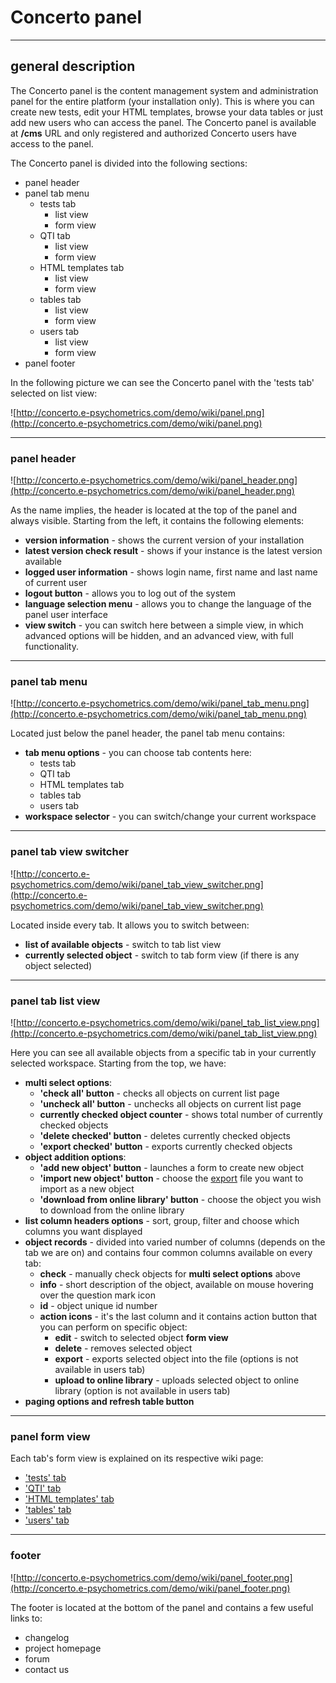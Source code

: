 # Concerto panel #


---


## general description ##

The Concerto panel is the content management system and administration panel for the entire platform (your installation only). This is where you can create new tests, edit your HTML templates, browse your data tables or just add new users who can access the panel. The Concerto panel is available at **<your installation URL>/cms** URL and only registered and authorized Concerto users have access to the panel.


The Concerto panel is divided into the following sections:

  * panel header
  * panel tab menu
    * tests tab
      * list view
      * form view
    * QTI tab
      * list view
      * form view
    * HTML templates tab
      * list view
      * form view
    * tables tab
      * list view
      * form view
    * users tab
      * list view
      * form view
  * panel footer

In the following picture we can see the Concerto panel with the 'tests tab' selected on list view:

![http://concerto.e-psychometrics.com/demo/wiki/panel.png](http://concerto.e-psychometrics.com/demo/wiki/panel.png)


---


### panel header ###

![http://concerto.e-psychometrics.com/demo/wiki/panel_header.png](http://concerto.e-psychometrics.com/demo/wiki/panel_header.png)

As the name implies, the header is located at the top of the panel and always visible. Starting from the left, it contains the following elements:

  * **version information** - shows the current version of your installation
  * **latest version check result** - shows if your instance is the latest version available
  * **logged user information** - shows login name, first name and last name of current user
  * **logout button** - allows you to log out of the system
  * **language selection menu** - allows you to change the language of the panel user interface
  * **view switch** - you can switch here between a simple view, in which advanced options will be hidden, and an advanced view, with full functionality.


---


### panel tab menu ###

![http://concerto.e-psychometrics.com/demo/wiki/panel_tab_menu.png](http://concerto.e-psychometrics.com/demo/wiki/panel_tab_menu.png)

Located just below the panel header, the panel tab menu contains:

  * **tab menu options** - you can choose tab contents here:
    * tests tab
    * QTI tab
    * HTML templates tab
    * tables tab
    * users tab
  * **workspace selector** - you can switch/change your current workspace


---


### panel tab view switcher ###

![http://concerto.e-psychometrics.com/demo/wiki/panel_tab_view_switcher.png](http://concerto.e-psychometrics.com/demo/wiki/panel_tab_view_switcher.png)

Located inside every tab. It allows you to switch between:

  * **list of available objects** - switch to tab list view
  * **currently selected object** - switch to tab form view (if there is any object selected)


---


### panel tab list view ###

![http://concerto.e-psychometrics.com/demo/wiki/panel_tab_list_view.png](http://concerto.e-psychometrics.com/demo/wiki/panel_tab_list_view.png)

Here you can see all available objects from a specific tab in your currently selected workspace. Starting from the top, we have:

  * **multi select options**:
    * **'check all' button** - checks all objects on current list page
    * **'uncheck all' button** - unchecks all objects on current list page
    * **currently checked object counter** - shows total number of currently checked objects
    * **'delete checked' button** - deletes currently checked objects
    * **'export checked' button** - exports currently checked objects
  * **object addition options**:
    * **'add new object' button** - launches a form to create new object
    * **'import new object' button** - choose the [export](Concerto.md) file you want to import as a new object
    * **'download from online library' button** - choose the object you wish to download from the online library
  * **list column headers options** - sort, group, filter and choose which columns you want displayed
  * **object records** - divided into varied number of columns (depends on the tab we are on) and contains four common columns available on every tab:
    * **check** - manually check objects for **multi select options** above
    * **info** - short description of the object, available on mouse hovering over the question mark icon
    * **id** - object unique id number
    * **action icons** - it's the last column and it contains action button that you can perform on specific object:
      * **edit** - switch to selected object **form view**
      * **delete** - removes selected object
      * **export** - exports selected object into the file (options is not available in users tab)
      * **upload to online library** - uploads selected object to online library (option is not available in users tab)
  * **paging options and refresh table button**


---


### panel form view ###

Each tab's form view is explained on its respective wiki page:

  * ['tests' tab](Concerto4PanelTestTab.md)
  * ['QTI' tab](Concerto4PanelQTITab.md)
  * ['HTML templates' tab](Concerto4PanelTemplateTab.md)
  * ['tables' tab](Concerto4PanelTableTab.md)
  * ['users' tab](Concerto4PanelUserTab.md)


---


### footer ###

![http://concerto.e-psychometrics.com/demo/wiki/panel_footer.png](http://concerto.e-psychometrics.com/demo/wiki/panel_footer.png)

The footer is located at the bottom of the panel and contains a few useful links to:

  * changelog
  * project homepage
  * forum
  * contact us